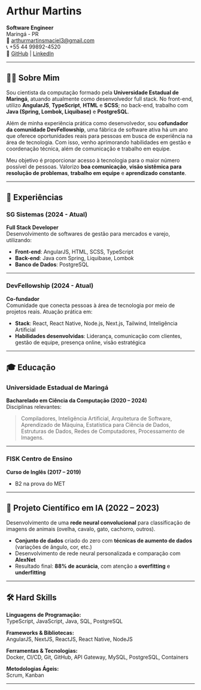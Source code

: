 # Arthur Martins

**Software Engineer**  
Maringá - PR  
📧 arthurmartinsmaciel3@gmail.com  
📞 +55 44 99892-4520  
🔗 [GitHub](https://github.com/ArthurMMaciel) | [LinkedIn](https://www.linkedin.com/in/arthur-martins-maciel-074a98264/)

---

## 👨‍💻 Sobre Mim

Sou cientista da computação formado pela **Universidade Estadual de Maringá**, atuando atualmente como desenvolvedor full stack. No front-end, utilizo **AngularJS**, **TypeScript**, **HTML** e **SCSS**; no back-end, trabalho com **Java (Spring, Lombok, Liquibase)** e **PostgreSQL**.

Além de minha experiência prática como desenvolvedor, sou **cofundador da comunidade DevFellowship**, uma fábrica de software ativa há um ano que oferece oportunidades reais para pessoas em busca de experiência na área de tecnologia. Com isso, venho aprimorando habilidades em gestão e coordenação técnica, além de comunicação e trabalho em equipe.

Meu objetivo é proporcionar acesso à tecnologia para o maior número possível de pessoas. Valorizo **boa comunicação**, **visão sistêmica para resolução de problemas**, **trabalho em equipe** e **aprendizado constante**.

---

## 💼 Experiências

### **SG Sistemas** (2024 - Atual)  
**Full Stack Developer**  
Desenvolvimento de softwares de gestão para mercados e varejo, utilizando:
- **Front-end**: AngularJS, HTML, SCSS, TypeScript  
- **Back-end**: Java com Spring, Liquibase, Lombok  
- **Banco de Dados**: PostgreSQL

---

### **DevFellowship** (2024 - Atual)  
**Co-fundador**  
Comunidade que conecta pessoas à área de tecnologia por meio de projetos reais. Atuação prática em:
- **Stack**: React, React Native, Node.js, Next.js, Tailwind, Inteligência Artificial  
- **Habilidades desenvolvidas**: Liderança, comunicação com clientes, gestão de equipe, presença online, visão estratégica

---

## 🎓 Educação

### **Universidade Estadual de Maringá**  
**Bacharelado em Ciência da Computação (2020 – 2024)**  
Disciplinas relevantes:  
> Compiladores, Inteligência Artificial, Arquitetura de Software, Aprendizado de Máquina, Estatística para Ciência de Dados, Estruturas de Dados, Redes de Computadores, Processamento de Imagens.

---

### **FISK Centro de Ensino**  
**Curso de Inglês (2017 – 2019)**  
- B2 na prova do MET

---

## 🤖 Projeto Científico em IA (2022 – 2023)

Desenvolvimento de uma **rede neural convolucional** para classificação de imagens de animais (ovelha, cavalo, gato, cachorro, outros).  
- **Conjunto de dados** criado do zero com **técnicas de aumento de dados** (variações de ângulo, cor, etc.)  
- Desenvolvimento de rede neural personalizada e comparação com **AlexNet**  
- Resultado final: **88% de acurácia**, com atenção a **overfitting** e **underfitting**

---

## 🛠️ Hard Skills

**Linguagens de Programação:**  
TypeScript, JavaScript, Java, SQL, PostgreSQL

**Frameworks & Bibliotecas:**  
AngularJS, NextJS, ReactJS, React Native, NodeJS

**Ferramentas & Tecnologias:**  
Docker, CI/CD, Git, GitHub, API Gateway, MySQL, PostgreSQL, Containers

**Metodologias Ágeis:**  
Scrum, Kanban

---
